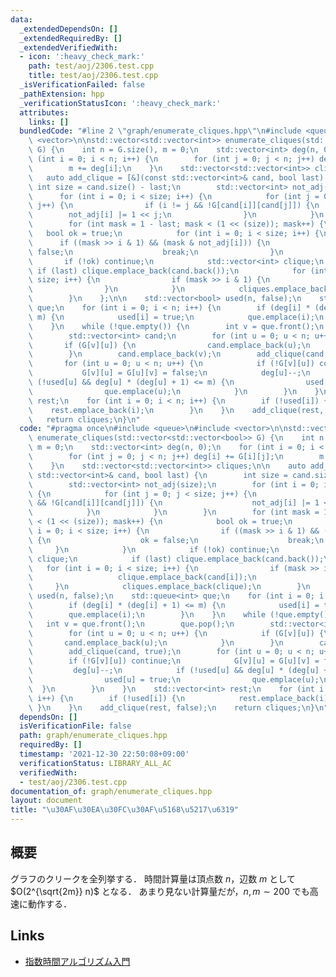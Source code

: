 ```yaml
---
data:
  _extendedDependsOn: []
  _extendedRequiredBy: []
  _extendedVerifiedWith:
  - icon: ':heavy_check_mark:'
    path: test/aoj/2306.test.cpp
    title: test/aoj/2306.test.cpp
  _isVerificationFailed: false
  _pathExtension: hpp
  _verificationStatusIcon: ':heavy_check_mark:'
  attributes:
    links: []
  bundledCode: "#line 2 \"graph/enumerate_cliques.hpp\"\n#include <queue>\n#include\
    \ <vector>\n\nstd::vector<std::vector<int>> enumerate_cliques(std::vector<std::vector<bool>>\
    \ G) {\n    int n = G.size(), m = 0;\n    std::vector<int> deg(n, 0);\n    for\
    \ (int i = 0; i < n; i++) {\n        for (int j = 0; j < n; j++) deg[i] += G[i][j];\n\
    \        m += deg[i];\n    }\n    std::vector<std::vector<int>> cliques;\n\n \
    \   auto add_clique = [&](const std::vector<int>& cand, bool last) {\n       \
    \ int size = cand.size() - last;\n        std::vector<int> not_adj(size);\n  \
    \      for (int i = 0; i < size; i++) {\n            for (int j = 0; j < size;\
    \ j++) {\n                if (i != j && !G[cand[i]][cand[j]]) {\n            \
    \        not_adj[i] |= 1 << j;\n                }\n            }\n        }\n\
    \        for (int mask = 1 - last; mask < (1 << (size)); mask++) {\n         \
    \   bool ok = true;\n            for (int i = 0; i < size; i++) {\n          \
    \      if ((mask >> i & 1) && (mask & not_adj[i])) {\n                    ok =\
    \ false;\n                    break;\n                }\n            }\n     \
    \       if (!ok) continue;\n            std::vector<int> clique;\n           \
    \ if (last) clique.emplace_back(cand.back());\n            for (int i = 0; i <\
    \ size; i++) {\n                if (mask >> i & 1) {\n                    clique.emplace_back(cand[i]);\n\
    \                }\n            }\n            cliques.emplace_back(clique);\n\
    \        }\n    };\n\n    std::vector<bool> used(n, false);\n    std::queue<int>\
    \ que;\n    for (int i = 0; i < n; i++) {\n        if (deg[i] * (deg[i] + 1) <=\
    \ m) {\n            used[i] = true;\n            que.emplace(i);\n        }\n\
    \    }\n    while (!que.empty()) {\n        int v = que.front();\n        que.pop();\n\
    \        std::vector<int> cand;\n        for (int u = 0; u < n; u++) {\n     \
    \       if (G[v][u]) {\n                cand.emplace_back(u);\n            }\n\
    \        }\n        cand.emplace_back(v);\n        add_clique(cand, true);\n \
    \       for (int u = 0; u < n; u++) {\n            if (!G[v][u]) continue;\n \
    \           G[v][u] = G[u][v] = false;\n            deg[u]--;\n            if\
    \ (!used[u] && deg[u] * (deg[u] + 1) <= m) {\n                used[u] = true;\n\
    \                que.emplace(u);\n            }\n        }\n    }\n    std::vector<int>\
    \ rest;\n    for (int i = 0; i < n; i++) {\n        if (!used[i]) {\n        \
    \    rest.emplace_back(i);\n        }\n    }\n    add_clique(rest, false);\n \
    \   return cliques;\n}\n"
  code: "#pragma once\n#include <queue>\n#include <vector>\n\nstd::vector<std::vector<int>>\
    \ enumerate_cliques(std::vector<std::vector<bool>> G) {\n    int n = G.size(),\
    \ m = 0;\n    std::vector<int> deg(n, 0);\n    for (int i = 0; i < n; i++) {\n\
    \        for (int j = 0; j < n; j++) deg[i] += G[i][j];\n        m += deg[i];\n\
    \    }\n    std::vector<std::vector<int>> cliques;\n\n    auto add_clique = [&](const\
    \ std::vector<int>& cand, bool last) {\n        int size = cand.size() - last;\n\
    \        std::vector<int> not_adj(size);\n        for (int i = 0; i < size; i++)\
    \ {\n            for (int j = 0; j < size; j++) {\n                if (i != j\
    \ && !G[cand[i]][cand[j]]) {\n                    not_adj[i] |= 1 << j;\n    \
    \            }\n            }\n        }\n        for (int mask = 1 - last; mask\
    \ < (1 << (size)); mask++) {\n            bool ok = true;\n            for (int\
    \ i = 0; i < size; i++) {\n                if ((mask >> i & 1) && (mask & not_adj[i]))\
    \ {\n                    ok = false;\n                    break;\n           \
    \     }\n            }\n            if (!ok) continue;\n            std::vector<int>\
    \ clique;\n            if (last) clique.emplace_back(cand.back());\n         \
    \   for (int i = 0; i < size; i++) {\n                if (mask >> i & 1) {\n \
    \                   clique.emplace_back(cand[i]);\n                }\n       \
    \     }\n            cliques.emplace_back(clique);\n        }\n    };\n\n    std::vector<bool>\
    \ used(n, false);\n    std::queue<int> que;\n    for (int i = 0; i < n; i++) {\n\
    \        if (deg[i] * (deg[i] + 1) <= m) {\n            used[i] = true;\n    \
    \        que.emplace(i);\n        }\n    }\n    while (!que.empty()) {\n     \
    \   int v = que.front();\n        que.pop();\n        std::vector<int> cand;\n\
    \        for (int u = 0; u < n; u++) {\n            if (G[v][u]) {\n         \
    \       cand.emplace_back(u);\n            }\n        }\n        cand.emplace_back(v);\n\
    \        add_clique(cand, true);\n        for (int u = 0; u < n; u++) {\n    \
    \        if (!G[v][u]) continue;\n            G[v][u] = G[u][v] = false;\n   \
    \         deg[u]--;\n            if (!used[u] && deg[u] * (deg[u] + 1) <= m) {\n\
    \                used[u] = true;\n                que.emplace(u);\n          \
    \  }\n        }\n    }\n    std::vector<int> rest;\n    for (int i = 0; i < n;\
    \ i++) {\n        if (!used[i]) {\n            rest.emplace_back(i);\n       \
    \ }\n    }\n    add_clique(rest, false);\n    return cliques;\n}\n"
  dependsOn: []
  isVerificationFile: false
  path: graph/enumerate_cliques.hpp
  requiredBy: []
  timestamp: '2021-12-30 22:50:08+09:00'
  verificationStatus: LIBRARY_ALL_AC
  verifiedWith:
  - test/aoj/2306.test.cpp
documentation_of: graph/enumerate_cliques.hpp
layout: document
title: "\u30AF\u30EA\u30FC\u30AF\u5168\u5217\u6319"
---
```


## 概要
グラフのクリークを全列挙する．
時間計算量は頂点数 $n$，辺数 $m$ として $O(2^{\sqrt{2m}} n)$ となる．
あまり見ない計算量だが，$n, m \sim 200$ でも高速に動作する．

## Links
- [指数時間アルゴリズム入門](https://www.slideshare.net/wata_orz/ss-12131479)
